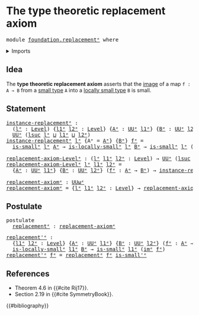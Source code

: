 # The type theoretic replacement axiom

<pre class="Agda"><a id="49" class="Keyword">module</a> <a id="56" href="foundation.replacement%25E1%25B5%2589.html" class="Module">foundation.replacementᵉ</a> <a id="80" class="Keyword">where</a>
</pre>
<details><summary>Imports</summary>

<pre class="Agda"><a id="136" class="Keyword">open</a> <a id="141" class="Keyword">import</a> <a id="148" href="foundation.images%25E1%25B5%2589.html" class="Module">foundation.imagesᵉ</a>
<a id="167" class="Keyword">open</a> <a id="172" class="Keyword">import</a> <a id="179" href="foundation.locally-small-types%25E1%25B5%2589.html" class="Module">foundation.locally-small-typesᵉ</a>
<a id="211" class="Keyword">open</a> <a id="216" class="Keyword">import</a> <a id="223" href="foundation.universe-levels%25E1%25B5%2589.html" class="Module">foundation.universe-levelsᵉ</a>

<a id="252" class="Keyword">open</a> <a id="257" class="Keyword">import</a> <a id="264" href="foundation-core.small-types%25E1%25B5%2589.html" class="Module">foundation-core.small-typesᵉ</a>
</pre>
</details>

## Idea

The **type theoretic replacement axiom** asserts that the
[image](foundation.images.md) of a map `f : A → B` from a
[small type](foundation-core.small-types.md) `A` into a
[locally small type](foundation.locally-small-types.md) `B` is small.

## Statement

<pre class="Agda"><a id="instance-replacementᵉ"></a><a id="584" href="foundation.replacement%25E1%25B5%2589.html#584" class="Function">instance-replacementᵉ</a> <a id="606" class="Symbol">:</a>
  <a id="610" class="Symbol">(</a><a id="611" href="foundation.replacement%25E1%25B5%2589.html#611" class="Bound">lᵉ</a> <a id="614" class="Symbol">:</a> <a id="616" href="Agda.Primitive.html#742" class="Postulate">Level</a><a id="621" class="Symbol">)</a> <a id="623" class="Symbol">{</a><a id="624" href="foundation.replacement%25E1%25B5%2589.html#624" class="Bound">l1ᵉ</a> <a id="628" href="foundation.replacement%25E1%25B5%2589.html#628" class="Bound">l2ᵉ</a> <a id="632" class="Symbol">:</a> <a id="634" href="Agda.Primitive.html#742" class="Postulate">Level</a><a id="639" class="Symbol">}</a> <a id="641" class="Symbol">{</a><a id="642" href="foundation.replacement%25E1%25B5%2589.html#642" class="Bound">Aᵉ</a> <a id="645" class="Symbol">:</a> <a id="647" href="Agda.Primitive.html#429" class="Primitive">UUᵉ</a> <a id="651" href="foundation.replacement%25E1%25B5%2589.html#624" class="Bound">l1ᵉ</a><a id="654" class="Symbol">}</a> <a id="656" class="Symbol">{</a><a id="657" href="foundation.replacement%25E1%25B5%2589.html#657" class="Bound">Bᵉ</a> <a id="660" class="Symbol">:</a> <a id="662" href="Agda.Primitive.html#429" class="Primitive">UUᵉ</a> <a id="666" href="foundation.replacement%25E1%25B5%2589.html#628" class="Bound">l2ᵉ</a><a id="669" class="Symbol">}</a> <a id="671" class="Symbol">→</a> <a id="673" class="Symbol">(</a><a id="674" href="foundation.replacement%25E1%25B5%2589.html#642" class="Bound">Aᵉ</a> <a id="677" class="Symbol">→</a> <a id="679" href="foundation.replacement%25E1%25B5%2589.html#657" class="Bound">Bᵉ</a><a id="681" class="Symbol">)</a> <a id="683" class="Symbol">→</a>
  <a id="687" href="Agda.Primitive.html#429" class="Primitive">UUᵉ</a> <a id="691" class="Symbol">(</a><a id="692" href="Agda.Primitive.html#931" class="Primitive">lsuc</a> <a id="697" href="foundation.replacement%25E1%25B5%2589.html#611" class="Bound">lᵉ</a> <a id="700" href="Agda.Primitive.html#961" class="Primitive Operator">⊔</a> <a id="702" href="foundation.replacement%25E1%25B5%2589.html#624" class="Bound">l1ᵉ</a> <a id="706" href="Agda.Primitive.html#961" class="Primitive Operator">⊔</a> <a id="708" href="foundation.replacement%25E1%25B5%2589.html#628" class="Bound">l2ᵉ</a><a id="711" class="Symbol">)</a>
<a id="713" href="foundation.replacement%25E1%25B5%2589.html#584" class="Function">instance-replacementᵉ</a> <a id="735" href="foundation.replacement%25E1%25B5%2589.html#735" class="Bound">lᵉ</a> <a id="738" class="Symbol">{</a><a id="739" class="Argument">Aᵉ</a> <a id="742" class="Symbol">=</a> <a id="744" href="foundation.replacement%25E1%25B5%2589.html#744" class="Bound">Aᵉ</a><a id="746" class="Symbol">}</a> <a id="748" class="Symbol">{</a><a id="749" href="foundation.replacement%25E1%25B5%2589.html#749" class="Bound">Bᵉ</a><a id="751" class="Symbol">}</a> <a id="753" href="foundation.replacement%25E1%25B5%2589.html#753" class="Bound">fᵉ</a> <a id="756" class="Symbol">=</a>
  <a id="760" href="foundation-core.small-types%25E1%25B5%2589.html#1232" class="Function">is-smallᵉ</a> <a id="770" href="foundation.replacement%25E1%25B5%2589.html#735" class="Bound">lᵉ</a> <a id="773" href="foundation.replacement%25E1%25B5%2589.html#744" class="Bound">Aᵉ</a> <a id="776" class="Symbol">→</a> <a id="778" href="foundation.locally-small-types%25E1%25B5%2589.html#1161" class="Function">is-locally-smallᵉ</a> <a id="796" href="foundation.replacement%25E1%25B5%2589.html#735" class="Bound">lᵉ</a> <a id="799" href="foundation.replacement%25E1%25B5%2589.html#749" class="Bound">Bᵉ</a> <a id="802" class="Symbol">→</a> <a id="804" href="foundation-core.small-types%25E1%25B5%2589.html#1232" class="Function">is-smallᵉ</a> <a id="814" href="foundation.replacement%25E1%25B5%2589.html#735" class="Bound">lᵉ</a> <a id="817" class="Symbol">(</a><a id="818" href="foundation.images%25E1%25B5%2589.html#1543" class="Function">imᵉ</a> <a id="822" href="foundation.replacement%25E1%25B5%2589.html#753" class="Bound">fᵉ</a><a id="824" class="Symbol">)</a>

<a id="replacement-axiom-Levelᵉ"></a><a id="827" href="foundation.replacement%25E1%25B5%2589.html#827" class="Function">replacement-axiom-Levelᵉ</a> <a id="852" class="Symbol">:</a> <a id="854" class="Symbol">(</a><a id="855" href="foundation.replacement%25E1%25B5%2589.html#855" class="Bound">lᵉ</a> <a id="858" href="foundation.replacement%25E1%25B5%2589.html#858" class="Bound">l1ᵉ</a> <a id="862" href="foundation.replacement%25E1%25B5%2589.html#862" class="Bound">l2ᵉ</a> <a id="866" class="Symbol">:</a> <a id="868" href="Agda.Primitive.html#742" class="Postulate">Level</a><a id="873" class="Symbol">)</a> <a id="875" class="Symbol">→</a> <a id="877" href="Agda.Primitive.html#429" class="Primitive">UUᵉ</a> <a id="881" class="Symbol">(</a><a id="882" href="Agda.Primitive.html#931" class="Primitive">lsuc</a> <a id="887" href="foundation.replacement%25E1%25B5%2589.html#855" class="Bound">lᵉ</a> <a id="890" href="Agda.Primitive.html#961" class="Primitive Operator">⊔</a> <a id="892" href="Agda.Primitive.html#931" class="Primitive">lsuc</a> <a id="897" href="foundation.replacement%25E1%25B5%2589.html#858" class="Bound">l1ᵉ</a> <a id="901" href="Agda.Primitive.html#961" class="Primitive Operator">⊔</a> <a id="903" href="Agda.Primitive.html#931" class="Primitive">lsuc</a> <a id="908" href="foundation.replacement%25E1%25B5%2589.html#862" class="Bound">l2ᵉ</a><a id="911" class="Symbol">)</a>
<a id="913" href="foundation.replacement%25E1%25B5%2589.html#827" class="Function">replacement-axiom-Levelᵉ</a> <a id="938" href="foundation.replacement%25E1%25B5%2589.html#938" class="Bound">lᵉ</a> <a id="941" href="foundation.replacement%25E1%25B5%2589.html#941" class="Bound">l1ᵉ</a> <a id="945" href="foundation.replacement%25E1%25B5%2589.html#945" class="Bound">l2ᵉ</a> <a id="949" class="Symbol">=</a>
  <a id="953" class="Symbol">{</a><a id="954" href="foundation.replacement%25E1%25B5%2589.html#954" class="Bound">Aᵉ</a> <a id="957" class="Symbol">:</a> <a id="959" href="Agda.Primitive.html#429" class="Primitive">UUᵉ</a> <a id="963" href="foundation.replacement%25E1%25B5%2589.html#941" class="Bound">l1ᵉ</a><a id="966" class="Symbol">}</a> <a id="968" class="Symbol">{</a><a id="969" href="foundation.replacement%25E1%25B5%2589.html#969" class="Bound">Bᵉ</a> <a id="972" class="Symbol">:</a> <a id="974" href="Agda.Primitive.html#429" class="Primitive">UUᵉ</a> <a id="978" href="foundation.replacement%25E1%25B5%2589.html#945" class="Bound">l2ᵉ</a><a id="981" class="Symbol">}</a> <a id="983" class="Symbol">(</a><a id="984" href="foundation.replacement%25E1%25B5%2589.html#984" class="Bound">fᵉ</a> <a id="987" class="Symbol">:</a> <a id="989" href="foundation.replacement%25E1%25B5%2589.html#954" class="Bound">Aᵉ</a> <a id="992" class="Symbol">→</a> <a id="994" href="foundation.replacement%25E1%25B5%2589.html#969" class="Bound">Bᵉ</a><a id="996" class="Symbol">)</a> <a id="998" class="Symbol">→</a> <a id="1000" href="foundation.replacement%25E1%25B5%2589.html#584" class="Function">instance-replacementᵉ</a> <a id="1022" href="foundation.replacement%25E1%25B5%2589.html#938" class="Bound">lᵉ</a> <a id="1025" href="foundation.replacement%25E1%25B5%2589.html#984" class="Bound">fᵉ</a>

<a id="replacement-axiomᵉ"></a><a id="1029" href="foundation.replacement%25E1%25B5%2589.html#1029" class="Function">replacement-axiomᵉ</a> <a id="1048" class="Symbol">:</a> <a id="1050" href="Agda.Primitive.html#553" class="Primitive">UUωᵉ</a>
<a id="1055" href="foundation.replacement%25E1%25B5%2589.html#1029" class="Function">replacement-axiomᵉ</a> <a id="1074" class="Symbol">=</a> <a id="1076" class="Symbol">{</a><a id="1077" href="foundation.replacement%25E1%25B5%2589.html#1077" class="Bound">lᵉ</a> <a id="1080" href="foundation.replacement%25E1%25B5%2589.html#1080" class="Bound">l1ᵉ</a> <a id="1084" href="foundation.replacement%25E1%25B5%2589.html#1084" class="Bound">l2ᵉ</a> <a id="1088" class="Symbol">:</a> <a id="1090" href="Agda.Primitive.html#742" class="Postulate">Level</a><a id="1095" class="Symbol">}</a> <a id="1097" class="Symbol">→</a> <a id="1099" href="foundation.replacement%25E1%25B5%2589.html#827" class="Function">replacement-axiom-Levelᵉ</a> <a id="1124" href="foundation.replacement%25E1%25B5%2589.html#1077" class="Bound">lᵉ</a> <a id="1127" href="foundation.replacement%25E1%25B5%2589.html#1080" class="Bound">l1ᵉ</a> <a id="1131" href="foundation.replacement%25E1%25B5%2589.html#1084" class="Bound">l2ᵉ</a>
</pre>
## Postulate

<pre class="Agda"><a id="1162" class="Keyword">postulate</a>
  <a id="replacementᵉ"></a><a id="1174" href="foundation.replacement%25E1%25B5%2589.html#1174" class="Postulate">replacementᵉ</a> <a id="1187" class="Symbol">:</a> <a id="1189" href="foundation.replacement%25E1%25B5%2589.html#1029" class="Function">replacement-axiomᵉ</a>
</pre>
<pre class="Agda"><a id="replacement&#39;ᵉ"></a><a id="1221" href="foundation.replacement%25E1%25B5%2589.html#1221" class="Function">replacement&#39;ᵉ</a> <a id="1235" class="Symbol">:</a>
  <a id="1239" class="Symbol">{</a><a id="1240" href="foundation.replacement%25E1%25B5%2589.html#1240" class="Bound">l1ᵉ</a> <a id="1244" href="foundation.replacement%25E1%25B5%2589.html#1244" class="Bound">l2ᵉ</a> <a id="1248" class="Symbol">:</a> <a id="1250" href="Agda.Primitive.html#742" class="Postulate">Level</a><a id="1255" class="Symbol">}</a> <a id="1257" class="Symbol">{</a><a id="1258" href="foundation.replacement%25E1%25B5%2589.html#1258" class="Bound">Aᵉ</a> <a id="1261" class="Symbol">:</a> <a id="1263" href="Agda.Primitive.html#429" class="Primitive">UUᵉ</a> <a id="1267" href="foundation.replacement%25E1%25B5%2589.html#1240" class="Bound">l1ᵉ</a><a id="1270" class="Symbol">}</a> <a id="1272" class="Symbol">{</a><a id="1273" href="foundation.replacement%25E1%25B5%2589.html#1273" class="Bound">Bᵉ</a> <a id="1276" class="Symbol">:</a> <a id="1278" href="Agda.Primitive.html#429" class="Primitive">UUᵉ</a> <a id="1282" href="foundation.replacement%25E1%25B5%2589.html#1244" class="Bound">l2ᵉ</a><a id="1285" class="Symbol">}</a> <a id="1287" class="Symbol">(</a><a id="1288" href="foundation.replacement%25E1%25B5%2589.html#1288" class="Bound">fᵉ</a> <a id="1291" class="Symbol">:</a> <a id="1293" href="foundation.replacement%25E1%25B5%2589.html#1258" class="Bound">Aᵉ</a> <a id="1296" class="Symbol">→</a> <a id="1298" href="foundation.replacement%25E1%25B5%2589.html#1273" class="Bound">Bᵉ</a><a id="1300" class="Symbol">)</a> <a id="1302" class="Symbol">→</a>
  <a id="1306" href="foundation.locally-small-types%25E1%25B5%2589.html#1161" class="Function">is-locally-smallᵉ</a> <a id="1324" href="foundation.replacement%25E1%25B5%2589.html#1240" class="Bound">l1ᵉ</a> <a id="1328" href="foundation.replacement%25E1%25B5%2589.html#1273" class="Bound">Bᵉ</a> <a id="1331" class="Symbol">→</a> <a id="1333" href="foundation-core.small-types%25E1%25B5%2589.html#1232" class="Function">is-smallᵉ</a> <a id="1343" href="foundation.replacement%25E1%25B5%2589.html#1240" class="Bound">l1ᵉ</a> <a id="1347" class="Symbol">(</a><a id="1348" href="foundation.images%25E1%25B5%2589.html#1543" class="Function">imᵉ</a> <a id="1352" href="foundation.replacement%25E1%25B5%2589.html#1288" class="Bound">fᵉ</a><a id="1354" class="Symbol">)</a>
<a id="1356" href="foundation.replacement%25E1%25B5%2589.html#1221" class="Function">replacement&#39;ᵉ</a> <a id="1370" href="foundation.replacement%25E1%25B5%2589.html#1370" class="Bound">fᵉ</a> <a id="1373" class="Symbol">=</a> <a id="1375" href="foundation.replacement%25E1%25B5%2589.html#1174" class="Postulate">replacementᵉ</a> <a id="1388" href="foundation.replacement%25E1%25B5%2589.html#1370" class="Bound">fᵉ</a> <a id="1391" href="foundation-core.small-types%25E1%25B5%2589.html#3175" class="Function">is-small&#39;ᵉ</a>
</pre>
## References

- Theorem 4.6 in {{#cite Rij17}}.
- Section 2.19 in {{#cite SymmetryBook}}.

{{#bibliography}}